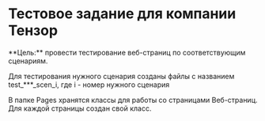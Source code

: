 <h1>Тестовое задание для компании Тензор</h1>
**Цель:** провести тестирование веб-страниц по соответствующим сценариям.

Для тестирования нужного сценария созданы файлы с названием test_***_scen_i, где i - номер нужного сценария

В папке Pages хранятся классы для работы со страницами Веб-страниц. Для каждой страницы создан свой класс.


